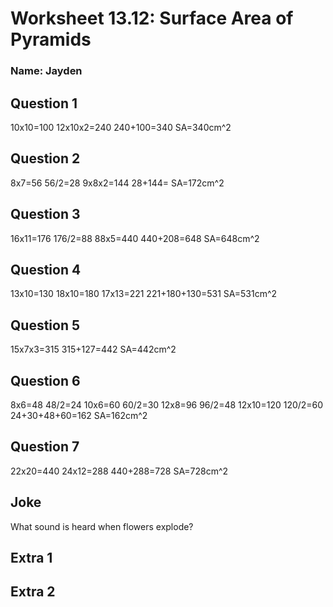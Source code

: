 # Worksheet 13.12: Surface Area of Pyramids

### Name: Jayden

## Question 1
10x10=100
12x10x2=240
240+100=340
SA=340cm^2

## Question 2
8x7=56
56/2=28
9x8x2=144
28+144=
SA=172cm^2

## Question 3
16x11=176
176/2=88
88x5=440
440+208=648
SA=648cm^2

## Question 4
13x10=130
18x10=180
17x13=221
221+180+130=531
SA=531cm^2

## Question 5
15x7x3=315
315+127=442
SA=442cm^2

## Question 6
8x6=48
48/2=24
10x6=60
60/2=30
12x8=96
96/2=48
12x10=120
120/2=60
24+30+48+60=162
SA=162cm^2

## Question 7
22x20=440
24x12=288
440+288=728
SA=728cm^2

## Joke
What sound is heard when flowers explode?
> 

## Extra 1


## Extra 2